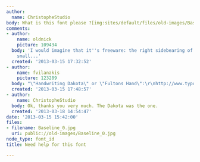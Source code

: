 ```yaml
---
author:
  name: ChristopheStudio
body: What is this font please ?[img:sites/default/files/old-images/Baseline_4690.jpg]
comments:
- author:
    name: oldnick
    picture: 109434
  body: 'I would imagine that it''s freeware: the right sidebearing of the /a is too
    small...'
  created: '2013-03-15 17:32:52'
- author:
    name: fvilanakis
    picture: 123289
  body: "\"Handwriting Dakota\" or \"Fultons Hand\":\r\nhttp://www.typophile.com/node/42621"
  created: '2013-03-15 17:48:57'
- author:
    name: ChristopheStudio
  body: Ok, thanks you very much. The Dakota was the one.
  created: '2013-03-18 14:54:47'
date: '2013-03-15 15:42:00'
files:
- filename: Baseline_0.jpg
  uri: public://old-images/Baseline_0.jpg
node_type: font_id
title: Need help for this font

---
```

